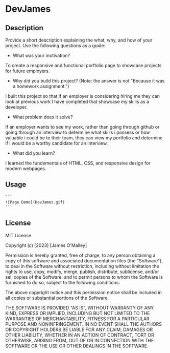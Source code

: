 # DevJames

## Description

Provide a short description explaining the what, why, and how of your project. Use the following questions as a guide:

- What was your motivation?

To create a responsive and functional porftolio page to showcase projects for future employers.

- Why did you build this project? (Note: the answer is not "Because it was a homework assignment.")

I built this project so that if an employer is considering hiring me they can look at previous work I have completed that showcase my skills as a developer.

- What problem does it solve?

If an employer wants to see my work, rather than going through github or going through an interview to determine what skills i possess or how valuable i could be to their team, they can view my portfolio and determine if i would be a worthy candidate for an interview.

- What did you learn?

I learned the fundementals of HTML, CSS, and responsive design for modern webpages.

## Usage

    ```
    ![Page Demo](DevJames.gif)
    ```

## License

MIT License

Copyright (c) [2023] [James O'Malley]

Permission is hereby granted, free of charge, to any person obtaining a copy
of this software and associated documentation files (the "Software"), to deal
in the Software without restriction, including without limitation the rights
to use, copy, modify, merge, publish, distribute, sublicense, and/or sell
copies of the Software, and to permit persons to whom the Software is
furnished to do so, subject to the following conditions:

The above copyright notice and this permission notice shall be included in all
copies or substantial portions of the Software.

THE SOFTWARE IS PROVIDED "AS IS", WITHOUT WARRANTY OF ANY KIND, EXPRESS OR
IMPLIED, INCLUDING BUT NOT LIMITED TO THE WARRANTIES OF MERCHANTABILITY,
FITNESS FOR A PARTICULAR PURPOSE AND NONINFRINGEMENT. IN NO EVENT SHALL THE
AUTHORS OR COPYRIGHT HOLDERS BE LIABLE FOR ANY CLAIM, DAMAGES OR OTHER
LIABILITY, WHETHER IN AN ACTION OF CONTRACT, TORT OR OTHERWISE, ARISING FROM,
OUT OF OR IN CONNECTION WITH THE SOFTWARE OR THE USE OR OTHER DEALINGS IN THE
SOFTWARE.


